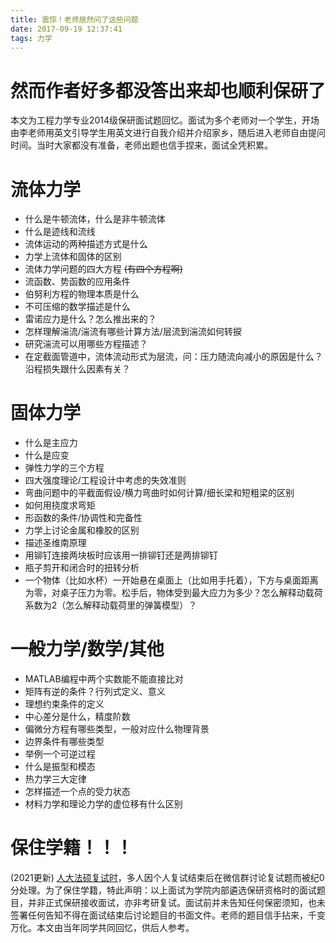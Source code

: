 ```yaml
---
title: 震惊！老师居然问了这些问题
date: 2017-09-19 12:37:41
tags: 力学
---
```

# 然而作者好多都没答出来却也顺利保研了

本文为工程力学专业2014级保研面试题回忆。面试为多个老师对一个学生，开场由李老师用英文引导学生用英文进行自我介绍并介绍家乡，随后进入老师自由提问时间。当时大家都没有准备，老师出题也信手捏来，面试全凭积累。

# 流体力学

- 什么是牛顿流体，什么是非牛顿流体
- 什么是迹线和流线
- 流体运动的两种描述方式是什么
- 力学上流体和固体的区别
- 流体力学问题的四大方程 ~~(有四个方程啊)~~ 
- 流函数、势函数的应用条件
- 伯努利方程的物理本质是什么
- 不可压缩的数学描述是什么
- 雷诺应力是什么？怎么推出来的？
- 怎样理解湍流/湍流有哪些计算方法/层流到湍流如何转捩
- 研究湍流可以用哪些方程描述？
- 在定截面管道中，流体流动形式为层流，问：压力随流向减小的原因是什么？沿程损失跟什么因素有关？

# 固体力学

- 什么是主应力
- 什么是应变
- 弹性力学的三个方程
- 四大强度理论/工程设计中考虑的失效准则
- 弯曲问题中的平截面假设/横力弯曲时如何计算/细长梁和短粗梁的区别
- 如何用挠度求弯矩
- 形函数的条件/协调性和完备性
- 力学上讨论金属和橡胶的区别
- 描述圣维南原理
- 用铆钉连接两块板时应该用一排铆钉还是两排铆钉
- 瓶子剪开和闭合时的扭转分析
- 一个物体（比如水杯）一开始悬在桌面上（比如用手托着），下方与桌面距离为零，对桌子压力为零。松手后，物体受到最大应力为多少？怎么解释动载荷系数为2（怎么解释动载荷里的弹簧模型）？

# 一般力学/数学/其他

- MATLAB编程中两个实数能不能直接比对
- 矩阵有逆的条件？行列式定义、意义
- 理想约束条件的定义
- 中心差分是什么，精度阶数
- 偏微分方程有哪些类型，一般对应什么物理背景
- 边界条件有哪些类型
- 举例一个可逆过程
- 什么是振型和模态
- 热力学三大定律
- 怎样描述一个点的受力状态
- 材料力学和理论力学的虚位移有什么区别

# 保住学籍！！！

(2021更新) [人大法硕复试时](https://pic.shaoyecheng.com/blog/rendafashuo.png)，多人因个人复试结束后在微信群讨论复试题而被纪0分处理。为了保住学籍，特此声明：以上面试为学院内部遴选保研资格时的面试题目，并非正式保研接收面试，亦非考研复试。面试前并未告知任何保密须知，也未签署任何告知不得在面试结束后讨论题目的书面文件。老师的题目信手拈来，千变万化。本文由当年同学共同回忆，供后人参考。